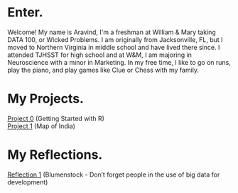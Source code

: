 # Enter.

Welcome! My name is Aravind, I'm a freshman at William & Mary taking DATA 100, or Wicked Problems. I am originally from Jacksonville, FL, but I moved to Northern Virginia in middle school and have lived there since. I attended TJHSST for high school and at W&M, I am majoring in Neuroscience with a minor in Marketing. In my free time, I like to go on runs, play the piano, and play games like Clue or Chess with my family.

# My Projects.

[Project 0](project1.md) (Getting Started with R)  
[Project 1](project2.md) (Map of India)

# My Reflections.
[Reflection 1](reflection1.md) (Blumenstock - Don’t forget people in the use of big data for development)
